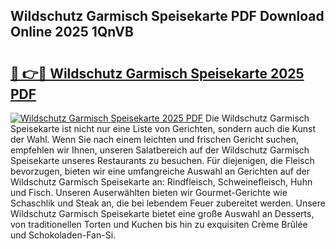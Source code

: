 ## Wildschutz Garmisch Speisekarte PDF Download Online 2025 1QnVB

# <h2><a href="http://gcb0e6j.nevu.top/?p=Wildschutz+Garmisch+Speisekarte">🔗 👉🔴 Wildschutz Garmisch Speisekarte 2025 PDF</a></h2>

[![Wildschutz Garmisch Speisekarte 2025 PDF](https://i.imgur.com/dBaPXMq.png)](http://gcb0e6j.nevu.top/?p=Wildschutz+Garmisch+Speisekarte)
Die Wildschutz Garmisch Speisekarte ist nicht nur eine Liste von Gerichten, sondern auch die Kunst der Wahl. Wenn Sie nach einem leichten und frischen Gericht suchen, empfehlen wir Ihnen, unseren Salatbereich auf der Wildschutz Garmisch Speisekarte unseres Restaurants zu besuchen. Für diejenigen, die Fleisch bevorzugen, bieten wir eine umfangreiche Auswahl an Gerichten auf der Wildschutz Garmisch Speisekarte an: Rindfleisch, Schweinefleisch, Huhn und Fisch. Unseren Auserwählten bieten wir Gourmet-Gerichte wie Schaschlik und Steak an, die bei lebendem Feuer zubereitet werden. Unsere Wildschutz Garmisch Speisekarte bietet eine große Auswahl an Desserts, von traditionellen Torten und Kuchen bis hin zu exquisiten Crème Brûlée und Schokoladen-Fan-Si.
